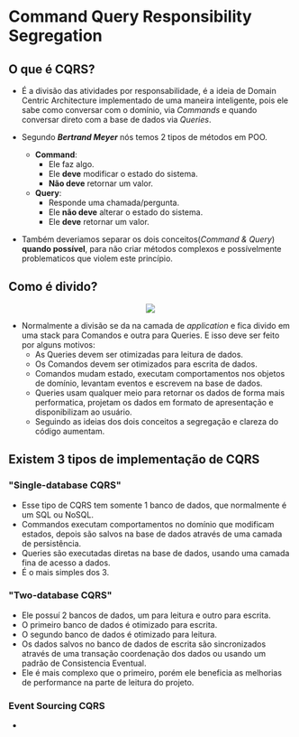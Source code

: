 # Command Query Responsibility Segregation

## O que é CQRS?
- É a divisão das atividades por responsabilidade, é a ideia de Domain Centric Architecture implementado de uma maneira inteligente, pois ele sabe como conversar com o domínio, via _Commands_ e quando conversar direto com a base de dados via _Queries_.

- Segundo _**Bertrand Meyer**_ nós temos 2 tipos de métodos em POO.
  - **Command**:
    - Ele faz algo.
    - Ele **deve** modificar o estado do sistema.
    - **Não deve** retornar um valor.
  - **Query**:
    - Responde uma chamada/pergunta.
    - Ele **não deve** alterar o estado do sistema.
    - Ele **deve** retornar um valor.
- Também deveriamos separar os dois conceitos(_Command & Query_) **quando possível**, para não criar métodos complexos e possívelmente problematicos que violem este princípio.

## Como é divido?
<p align="center">
  <img align="center" src="https://github.com/matsennin/domain-driven-design/blob/master/images/CQRS_Architecture.png" />
</p>

- Normalmente a divisão se da na camada de _application_ e fica divido em uma stack para Comandos e outra para Queries. E isso deve ser feito por alguns motivos:
  - As Queries devem ser otimizadas para leitura de dados.
  - Os Comandos devem ser otimizados para escrita de dados.
  - Comandos mudam estado, executam comportamentos nos objetos de domínio, levantam eventos e escrevem na base de dados.
  - Queries usam qualquer meio para retornar os dados de forma mais performatica, projetam os dados em formato de apresentação e disponibilizam ao usuário.
  - Seguindo as ideias dos dois conceitos a segregação e clareza do código aumentam.
  
## Existem 3 tipos de implementação de CQRS
  ### "Single-database CQRS"
   - Esse tipo de CQRS tem somente 1 banco de dados, que normalmente é um SQL ou NoSQL.
   - Commandos executam comportamentos no domínio que modificam estados, depois são salvos na base de dados através de uma camada de persistência.
   - Queries são executadas diretas na base de dados, usando uma camada fina de acesso a dados.
   - É o mais simples dos 3.
  ### "Two-database CQRS"
   - Ele possuí 2 bancos de dados, um para leitura e outro para escrita.
   - O primeiro banco de dados é otimizado para escrita.
   - O segundo banco de dados é otimizado para leitura.
   - Os dados salvos no banco de dados de escrita são sincronizados através de uma transação coordenação dos dados ou usando um padrão de Consistencia Eventual.
   - Ele é mais complexo que o primeiro, porém ele beneficia as melhorias de performance na parte de leitura do projeto.
  ### Event Sourcing CQRS
   - 
